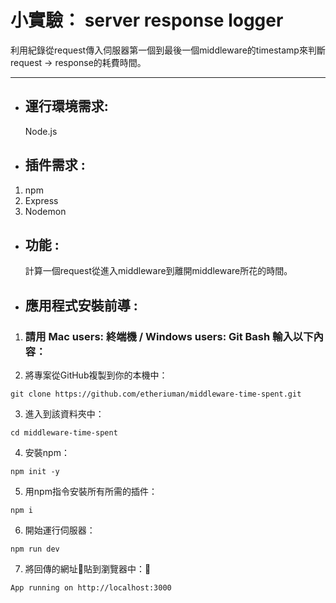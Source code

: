 # 小實驗： server response logger
  利用紀錄從request傳入伺服器第一個到最後一個middleware的timestamp來判斷request -> response的耗費時間。

---
- ## 運行環境需求:
  Node.js

- ## 插件需求 :
1. npm
2. Express
3. Nodemon

- ## 功能 :
  計算一個request從進入middleware到離開middleware所花的時間。

- ## 應用程式安裝前導 :
1. ### 請用 Mac users: 終端機 / Windows users: Git Bash 輸入以下內容：

2. 將專案從GitHub複製到你的本機中：
```
git clone https://github.com/etheriuman/middleware-time-spent.git
```
3. 進入到該資料夾中：
```
cd middleware-time-spent
```
4. 安裝npm：
```
npm init -y
```
5. 用npm指令安裝所有所需的插件：
```
npm i
```
6. 開始運行伺服器：
```
npm run dev
```
7. 將回傳的網址貼到瀏覽器中：
```
App running on http://localhost:3000
```